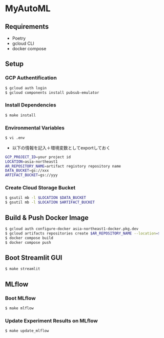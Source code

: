 # MyAutoML
## Requirements
- Poetry
- gcloud CLI
- docker compose

## Setup
### GCP Authentification
```bash
$ gcloud auth login
$ gcloud components install pubsub-emulator
```

### Install Dependencies
```bash
$ make install
```

### Environmental Variables
```bash
$ vi .env
```

- 以下の情報を記入＋環境変数としてexportしておく
```bash
GCP_PROJECT_ID=your project id
LOCATION=asia-northeast1
AR_REPOSITORY_NAME=artifact registory repository name
DATA_BUCKET=gs://xxx
ARTIFACT_BUCKET=gs://yyy
```

### Create Cloud Storage Bucket
```bash
$ gsutil mb -l $LOCATION $DATA_BUCKET
$ gsutil mb -l $LOCATION $ARTIFACT_BUCKET
```

## Build & Push Docker Image
```bash
$ gcloud auth configure-docker asia-northeast1-docker.pkg.dev
$ gcloud artifacts repositories create $AR_REPOSITORY_NAME --location=$LOCATION --repository-format=docker
$ docker compose build
$ docker compose push
```

## Boot Streamlit GUI
```bash
$ make streamlit
```

## MLflow
### Boot MLflow
```bash
$ make mlflow
```

### Update Experiment Results on MLflow
```bash
$ make update_mlflow
```
